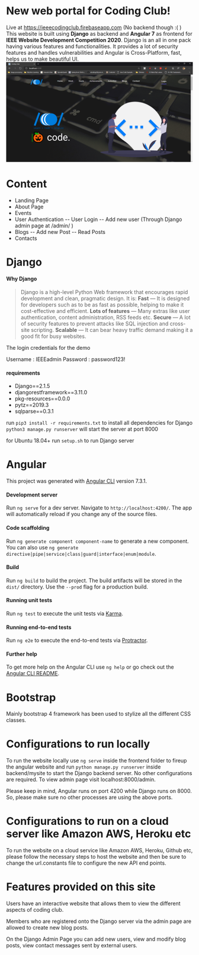 # New web portal for Coding Club!
Live at  https://ieeecodingclub.firebaseapp.com (No backend though :( )
This website is built using **Django** as backend and **Angular 7** as frontend  for **IEEE Website Development Competition 2020**. Django is an all in one pack having various features and functionalities. It provides a lot of security features and handles vulnerabilities and Angular is Cross-Platform, fast, helps us to make beautiful UI. 
![Screenshot](/frontend/screenshot.png)

# Content
- Landing Page
- About Page
- Events
- User Authentication
-- User Login
-- Add new user (Through Django admin page at /admin/ )
- Blogs
 -- Add new Post
 -- Read Posts
- Contacts 

# Django
#### Why Django
> Django is a high-level Python Web framework that encourages rapid development and clean, pragmatic design. It is:
    **Fast** — It is designed for developers such as to be as fast as possible, helping to make it cost-effective and efficient.
    **Lots of features** — Many extras like user authentication, content administration, RSS feeds etc.
    **Secure** — A lot of security features to prevent attacks like SQL injection and cross-site scripting.
    **Scalable** — It can bear heavy traffic demand making it a good fit for busy websites.

The login credentials for the demo

Username : IEEEadmin
Password : password123!

#### requirements
- Django==2.1.5
- djangorestframework==3.11.0
- pkg-resources==0.0.0
- pytz==2019.3
- sqlparse==0.3.1

run ```pip3 install -r requirements.txt``` to install all dependencies for Django
```python3 manage.py runserver``` will start the server at port 8000

for Ubuntu 18.04+
run ```setup.sh``` to run Django server


 # Angular

This project was generated with [Angular CLI](https://github.com/angular/angular-cli) version 7.3.1.

####  Development server

Run `ng serve` for a dev server. Navigate to `http://localhost:4200/`. The app will automatically reload if you change any of the source files.

#### Code scaffolding

Run `ng generate component component-name` to generate a new component. You can also use `ng generate directive|pipe|service|class|guard|interface|enum|module`.

#### Build

Run `ng build` to build the project. The build artifacts will be stored in the `dist/` directory. Use the `--prod` flag for a production build.

#### Running unit tests

Run `ng test` to execute the unit tests via [Karma](https://karma-runner.github.io).

#### Running end-to-end tests

Run `ng e2e` to execute the end-to-end tests via [Protractor](http://www.protractortest.org/).

#### Further help

To get more help on the Angular CLI use `ng help` or go check out the [Angular CLI README](https://github.com/angular/angular-cli/blob/master/README.md).

# Bootstrap

Mainly bootstrap 4 framework has been used to stylize all the different CSS classes.

# Configurations to run locally
To run the website locally use `ng serve` inside the frontend folder to fireup the angular website and run `python manage.py runserver` inside backend/mysite to start the Django backend server. No other configurations are required. To view admin page visit localhost:8000/admin.

Please keep in mind, Angular runs on port 4200 while Django runs on 8000. So, please make sure no other processes are using the above ports.

# Configurations to run on a cloud server like Amazon AWS, Heroku etc

To run the website on a cloud service like Amazon AWS, Heroku, Github etc, please follow the necessary steps to host the website and then be sure to change the url.constants file to configure the new API end points.

# Features provided on this site
Users have an interactive website that allows them to view the different aspects of coding club.

Members who are registered onto the Django server via the admin page are allowed to create new blog posts.

On the Django Admin Page you can add new users, view and modify blog posts, view contact messages sent by external users.
